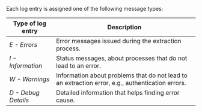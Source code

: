 
Each log entry is assigned one of the following message types:

| Type of log entry | Description| 
|--------|--------|
| *E - Errors*| Error messages issued during the extraction process.  | 
| *I - Information*| Status messages, about processes that do not lead to an error. | 
| *W - Warnings*| Information about problems that do not lead to an extraction error, e.g., authentication errors.  | 
| *D - Debug Details*| Detailed information that helps finding error cause.  | 
